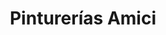---
title: "Pinturerías Amici"
url: /ciudad-autonoma-de-buenos-aires/pinturerias-amici/
shop: Farben
---